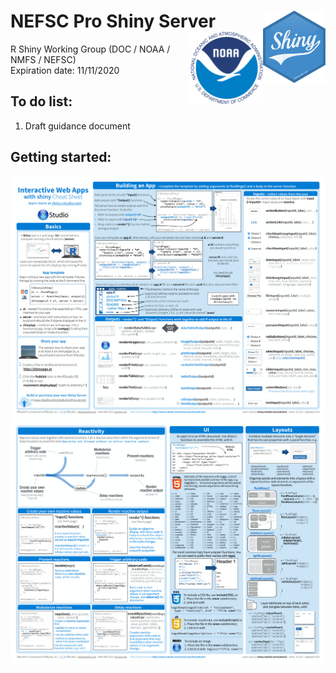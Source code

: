 # NEFSC Pro Shiny Server<img src="images/shiny.png" align="right" height="116" /><img src="images/noaa.png" align="right" height="116" />
R Shiny Working Group (DOC / NOAA / NMFS / NEFSC)\
Expiration date: 11/11/2020

## To do list:
1. Draft guidance document

## Getting started:
![](images/shiny-cheatsheet-1.png)
![](images/shiny-cheatsheet-2.png)
